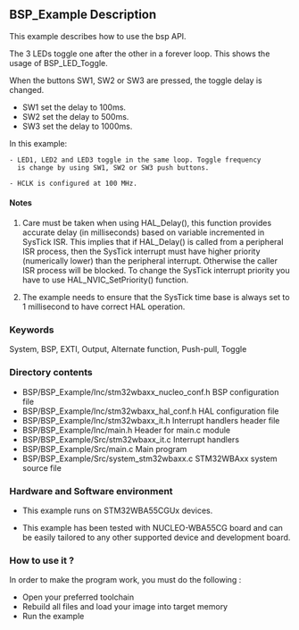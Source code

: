 ## <b>BSP_Example Description</b>

This example describes how to use the bsp API. 

The 3 LEDs toggle one after the other in a forever loop. 
This shows the usage of BSP_LED_Toggle.

When the buttons SW1, SW2 or SW3 are pressed, the toggle delay is changed.
  - SW1 set the delay to 100ms.
  - SW2 set the delay to 500ms.
  - SW3 set the delay to 1000ms.

In this example:

    - LED1, LED2 and LED3 toggle in the same loop. Toggle frequency 
      is change by using SW1, SW2 or SW3 push buttons.

    - HCLK is configured at 100 MHz.

#### <b>Notes</b>

 1. Care must be taken when using HAL_Delay(), this function provides accurate delay (in milliseconds)
    based on variable incremented in SysTick ISR. This implies that if HAL_Delay() is called from
    a peripheral ISR process, then the SysTick interrupt must have higher priority (numerically lower)
    than the peripheral interrupt. Otherwise the caller ISR process will be blocked.
    To change the SysTick interrupt priority you have to use HAL_NVIC_SetPriority() function.

 2. The example needs to ensure that the SysTick time base is always set to 1 millisecond
    to have correct HAL operation.

### <b>Keywords</b>

System, BSP, EXTI, Output, Alternate function, Push-pull, Toggle

### <b>Directory contents</b>

  - BSP/BSP_Example/Inc/stm32wbaxx_nucleo_conf.h     BSP configuration file
  - BSP/BSP_Example/Inc/stm32wbaxx_hal_conf.h        HAL configuration file
  - BSP/BSP_Example/Inc/stm32wbaxx_it.h              Interrupt handlers header file
  - BSP/BSP_Example/Inc/main.h                       Header for main.c module  
  - BSP/BSP_Example/Src/stm32wbaxx_it.c              Interrupt handlers
  - BSP/BSP_Example/Src/main.c                       Main program
  - BSP/BSP_Example/Src/system_stm32wbaxx.c          STM32WBAxx system source file

### <b>Hardware and Software environment</b>

  - This example runs on STM32WBA55CGUx devices.

  - This example has been tested with NUCLEO-WBA55CG board and can be
    easily tailored to any other supported device and development board.

### <b>How to use it ?</b>

In order to make the program work, you must do the following :

 - Open your preferred toolchain
 - Rebuild all files and load your image into target memory
 - Run the example


